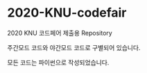 # 2020-KNU-codefair
2020 KNU 코드페어 제출용 Repository


주간모드 코드와 야간모드 코드로 구별되어 있습니다.

모든 코드는 파이썬으로 작성되었습니다.
